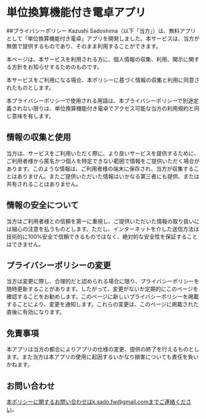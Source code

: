 # 単位換算機能付き電卓アプリ
##プライバシーポリシー
Kazushi Sadoshima（以下「当方」）は、無料アプリとして「単位換算機能付き電卓」アプリを開発しました。本サービスは、当方が無償で提供するものであり、そのまま利用することができます。

本ページは、本サービスを利用される方に、個人情報の収集、利用、開示に関する方針をお知らせするためのものです。

本サービスをご利用になる場合、本ポリシーに基づく情報の収集と利用に同意されたものとします。

本プライバシーポリシーで使用される用語は、本プライバシーポリシーで別途定義されない限りは、単位換算機能付き電卓でアクセス可能な当方の利用規約と同じ意味を有します。

## 情報の収集と使用
当方は、サービスをご利用いただく際に、より良いサービスを提供するために、ご利用者様から匿名かつ個人を特定できない範囲で情報をご提供いただく場合があります。このような情報は、ご利用者様の端末に保存され、当方が収集することはありません。またご提供いただいた情報はいかなる第三者にも提供、または共有されることはありません。

## 情報の安全について
当方はご利用者様との信頼を第一に重視し、ご提供いただいた情報の取り扱いには細心の注意を払うものとします。ただし、インターネットを介した送信方法は技術的に100%安全で信頼できるものではなく、絶対的な安全性を保証することはできません。

## プライバシーポリシーの変更
当方は変更に際し、合理的だと認められる場合に限り、プライバシーポリシーを随時更新することがあります。したがって、変更がないか定期的にこのページを確認することをお勧めします。このページに新しいプライバシーポリシーを掲載することにより、変更を通知します。これらの変更は、このページに掲載された直後に有効になります。

## 免責事項
本アプリは当方の都合によりアプリの仕様の変更、提供の終了を行えるものとします。また当方は本アプリの使用に起因するいかなり損害についても責任を負いかねます。

## お問い合わせ
本ポリシーに関するお問い合わせはk.sado.fw@gmail.comまでご連絡ください。
